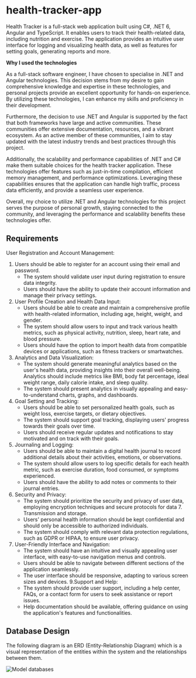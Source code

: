 # health-tracker-app

Health Tracker is a full-stack web application built using C#, .NET 6, Angular and TypeScript. It enables users to track their health-related data, including nutrition and exercise. The application provides an intuitive user interface for logging and visualizing health data, as well as features for setting goals, generating reports and more.

**Why I used the technologies**

As a full-stack software engineer, I have chosen to specialise in .NET and Angular technologies. This decision stems from my desire to gain comprehensive knowledge and expertise in these technologies, and personal projects provide an excellent opportunity for hands-on experience. By utilizing these technologies, I can enhance my skills and proficiency in their development.

Furthermore, the decision to use .NET and Angular is supported by the fact that both frameworks have large and active communities. These communities offer extensive documentation, resources, and a vibrant ecosystem. As an active member of these communities, I aim to stay updated with the latest industry trends and best practices through this project.

Additionally, the scalability and performance capabilities of .NET and C# make them suitable choices for the health tracker application. These technologies offer features such as just-in-time compilation, efficient memory management, and performance optimizations. Leveraging these capabilities ensures that the application can handle high traffic, process data efficiently, and provide a seamless user experience.

Overall, my choice to utilize .NET and Angular technologies for this project serves the purpose of personal growth, staying connected to the community, and leveraging the performance and scalability benefits these technologies offer.

## Requirements

User Registration and Account Management:

1. Users should be able to register for an account using their email and password.
   - The system should validate user input during registration to ensure data integrity.
   - Users should have the ability to update their account information and manage their privacy settings.
2. User Profile Creation and Health Data Input:
   - Users should be able to create and maintain a comprehensive profile with health-related information, including age, height, weight, and gender.
   - The system should allow users to input and track various health metrics, such as physical activity, nutrition, sleep, heart rate, and blood pressure.
   - Users should have the option to import health data from compatible devices or applications, such as fitness trackers or smartwatches.
3. Analytics and Data Visualization:
   - The system should generate meaningful analytics based on the user's health data, providing insights into their overall well-being.
Analytics should include metrics like BMI, body fat percentage, ideal weight range, daily calorie intake, and sleep quality.
   - The system should present analytics in visually appealing and easy-to-understand charts, graphs, and dashboards.
4. Goal Setting and Tracking:
   - Users should be able to set personalized health goals, such as weight loss, exercise targets, or dietary objectives.
   - The system should support goal tracking, displaying users' progress towards their goals over time.
   - Users should receive regular updates and notifications to stay motivated and on track with their goals.
5. Journaling and Logging:
   - Users should be able to maintain a digital health journal to record additional details about their activities, emotions, or observations.
   - The system should allow users to log specific details for each health metric, such as exercise duration, food consumed, or symptoms experienced.
   - Users should have the ability to add notes or comments to their journal entries.
6. Security and Privacy:
   - The system should prioritize the security and privacy of user data, employing encryption techniques and secure protocols for data 7. Transmission and storage.
   - Users' personal health information should be kept confidential and should only be accessible to authorized individuals.
   - The system should comply with relevant data protection regulations, such as GDPR or HIPAA, to ensure user privacy.
8. User-Friendly Interface and Navigation:
   - The system should have an intuitive and visually appealing user interface, with easy-to-use navigation menus and controls.
   - Users should be able to navigate between different sections of the application seamlessly.
   - The user interface should be responsive, adapting to various screen sizes and devices.
9.Support and Help:
   - The system should provide user support, including a help center, FAQs, or a contact form for users to seek assistance or report issues.
   - Help documentation should be available, offering guidance on using the application's features and functionalities.

## Database Design

The following diagram is an ERD (Entity-Relationship Diagram) which is a visual representation of the entities within the system and the relationships between them.

![Model databases](https://github.com/abasher423/health-tracker-app/assets/56160528/da356aa8-e907-41f7-b2f4-d3625570e279)
